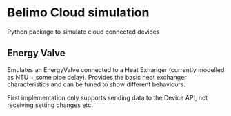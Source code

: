 # Belimo Cloud simulation

Python package to simulate cloud connected devices

## Energy Valve

Emulates an EnergyValve connected to a Heat Exhanger (currently modelled as NTU + some pipe delay). Provides the basic heat exchanger characteristics and can be tuned to show different behaviours.

First implementation only supports sending data to the Device API, not receiving setting changes etc.
